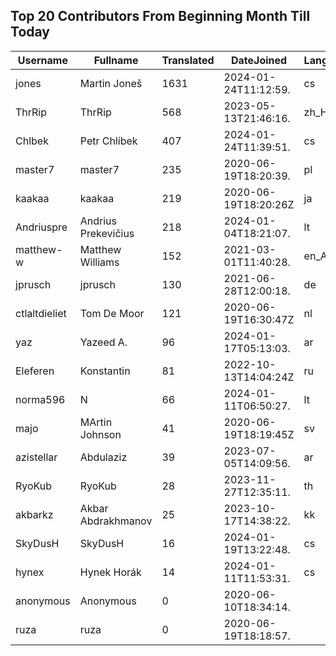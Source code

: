 ## Top 20 Contributors From Beginning Month Till Today ##
|Username|Fullname|Translated|DateJoined|Language|
|--------|--------|----------|----------|-------|
|jones|Martin Joneš|1631|2024-01-24T11:12:59.|cs|
|ThrRip|ThrRip|568|2023-05-13T21:46:16.|zh_Hans|
|Chlbek|Petr Chlíbek|407|2024-01-24T11:39:51.|cs|
|master7|master7|235|2020-06-19T18:20:39.|pl|
|kaakaa|kaakaa|219|2020-06-19T18:20:26Z|ja|
|Andriuspre|Andrius Prekevičius|218|2024-01-04T18:21:07.|lt|
|matthew-w|Matthew Williams|152|2021-03-01T11:40:28.|en_AU|
|jprusch|jprusch|130|2021-06-28T12:00:18.|de|
|ctlaltdieliet|Tom De Moor|121|2020-06-19T16:30:47Z|nl|
|yaz|Yazeed A.|96|2024-01-17T05:13:03.|ar|
|Eleferen|Konstantin|81|2022-10-13T14:04:24Z|ru|
|norma596|N|66|2024-01-11T06:50:27.|lt|
|majo|MArtin Johnson|41|2020-06-19T18:19:45Z|sv|
|azistellar|Abdulaziz|39|2023-07-05T14:09:56.|ar|
|RyoKub|RyoKub|28|2023-11-27T12:35:11.|th|
|akbarkz|Akbar Abdrakhmanov|25|2023-10-17T14:38:22.|kk|
|SkyDusH|SkyDusH|16|2024-01-19T13:22:48.|cs|
|hynex|Hynek Horák|14|2024-01-11T11:53:31.|cs|
|anonymous|Anonymous|0|2020-06-10T18:34:14.||
|ruza|ruza|0|2020-06-19T18:18:57.||
